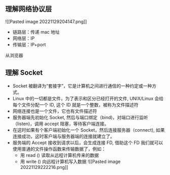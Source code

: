 ## 理解网络协议层

![[Pasted image 20221129204147.png]]

- 链路层：传递 mac 地址
- 网络层：IP
- 传输层：IP+port

从浏览器

## 理解 Socket

- Socket 被翻译为“套接字”，它是计算机之间进行通信的一种约定或一种方式。
- Linux 中的一切都是文件，为了表示和区分已经打开的文件, UNIX/Linux 会给每个文件分配一个 ID, 这个 ID 就是一个整数，被称为文件描述符
- 网络连接也是一个文件，它也有文件描述符
- 服务器端先初始化 Socket, 然后与端口绑定（bind)，对端口进行监听（listen)，调用 accept 阻塞，等待客户端连接。
- 在这时如果有个客户端初始化一个 Socket，然后连接服务器（connect), 如果连接成功，这时客户端与服务器端的连接就建立了。
- 服务端的 Accept 接收到请求以后，会生成连接 FD, 借助这个 FD 我们就可以使用普通的文件操作函数来传输数据了，例如：
	- 用 read () 读取从远程计算机传来的数据
	- 用 write () 向远程计算机写入数据
![[Pasted image 20221129222216.png]]